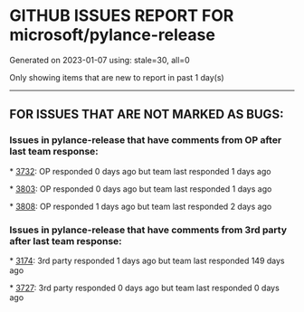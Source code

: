 
# GITHUB ISSUES REPORT FOR microsoft/pylance-release


Generated on 2023-01-07 using: stale=30, all=0


Only showing items that are new to report in past 1 day(s)


---

## FOR ISSUES THAT ARE NOT MARKED AS BUGS:


### Issues in pylance-release that have comments from OP after last team response:


\* [3732](https://github.com/microsoft/pylance-release/issues/3732 "No import suggestions for multi-root workspace with editable installs"): OP responded 0 days ago but team last responded 1 days ago

\* [3803](https://github.com/microsoft/pylance-release/issues/3803 "Add more fine-grained code action kinds for `refactor.extract`"): OP responded 0 days ago but team last responded 1 days ago

\* [3808](https://github.com/microsoft/pylance-release/issues/3808 "Problem with hihglight code in dif comparison mode for python "): OP responded 1 days ago but team last responded 2 days ago

### Issues in pylance-release that have comments from 3rd party after last team response:


\* [3174](https://github.com/microsoft/pylance-release/issues/3174 "Consider partial stubs for TensorFlow to work around lazy import issues"): 3rd party responded 1 days ago but team last responded 149 days ago

\* [3727](https://github.com/microsoft/pylance-release/issues/3727 "Improve pytest completions and goto def"): 3rd party responded 0 days ago but team last responded 0 days ago
